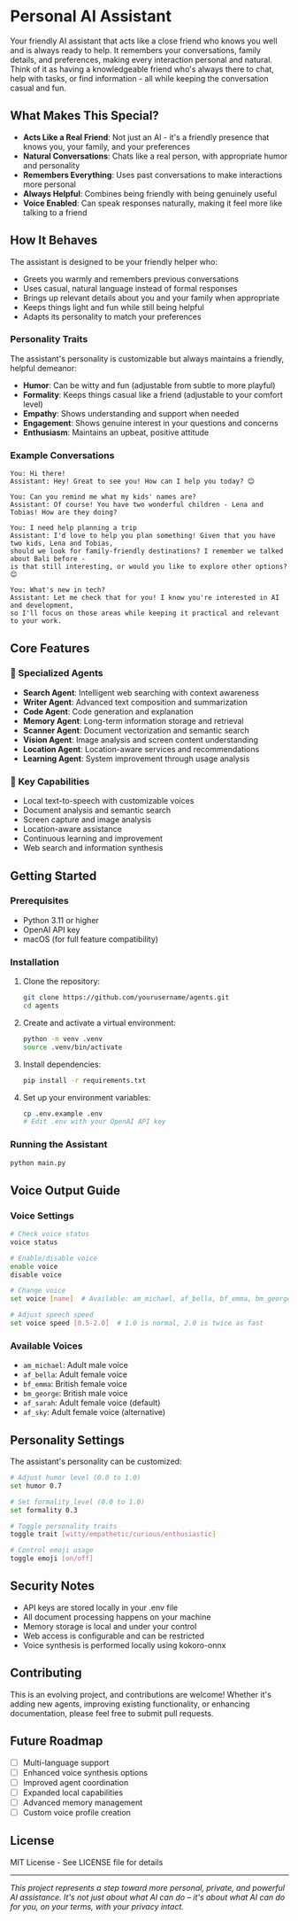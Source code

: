 # Personal AI Assistant

Your friendly AI assistant that acts like a close friend who knows you well and is always ready to help. It remembers your conversations, family details, and preferences, making every interaction personal and natural. Think of it as having a knowledgeable friend who's always there to chat, help with tasks, or find information - all while keeping the conversation casual and fun.

## What Makes This Special?

- **Acts Like a Real Friend**: Not just an AI - it's a friendly presence that knows you, your family, and your preferences
- **Natural Conversations**: Chats like a real person, with appropriate humor and personality
- **Remembers Everything**: Uses past conversations to make interactions more personal
- **Always Helpful**: Combines being friendly with being genuinely useful
- **Voice Enabled**: Can speak responses naturally, making it feel more like talking to a friend

## How It Behaves

The assistant is designed to be your friendly helper who:
- Greets you warmly and remembers previous conversations
- Uses casual, natural language instead of formal responses
- Brings up relevant details about you and your family when appropriate
- Keeps things light and fun while still being helpful
- Adapts its personality to match your preferences

### Personality Traits

The assistant's personality is customizable but always maintains a friendly, helpful demeanor:

- **Humor**: Can be witty and fun (adjustable from subtle to more playful)
- **Formality**: Keeps things casual like a friend (adjustable to your comfort level)
- **Empathy**: Shows understanding and support when needed
- **Engagement**: Shows genuine interest in your questions and concerns
- **Enthusiasm**: Maintains an upbeat, positive attitude

### Example Conversations

```
You: Hi there!
Assistant: Hey! Great to see you! How can I help you today? 😊

You: Can you remind me what my kids' names are?
Assistant: Of course! You have two wonderful children - Lena and Tobias! How are they doing?

You: I need help planning a trip
Assistant: I'd love to help you plan something! Given that you have two kids, Lena and Tobias, 
should we look for family-friendly destinations? I remember we talked about Bali before - 
is that still interesting, or would you like to explore other options? 😊

You: What's new in tech?
Assistant: Let me check that for you! I know you're interested in AI and development, 
so I'll focus on those areas while keeping it practical and relevant to your work.
```

## Core Features

### 🤖 Specialized Agents
- **Search Agent**: Intelligent web searching with context awareness
- **Writer Agent**: Advanced text composition and summarization
- **Code Agent**: Code generation and explanation
- **Memory Agent**: Long-term information storage and retrieval
- **Scanner Agent**: Document vectorization and semantic search
- **Vision Agent**: Image analysis and screen content understanding
- **Location Agent**: Location-aware services and recommendations
- **Learning Agent**: System improvement through usage analysis

### 🎯 Key Capabilities
- Local text-to-speech with customizable voices
- Document analysis and semantic search
- Screen capture and image analysis
- Location-aware assistance
- Continuous learning and improvement
- Web search and information synthesis

## Getting Started

### Prerequisites
- Python 3.11 or higher
- OpenAI API key
- macOS (for full feature compatibility)

### Installation
1. Clone the repository:
   ```bash
   git clone https://github.com/yourusername/agents.git
   cd agents
   ```

2. Create and activate a virtual environment:
   ```bash
   python -m venv .venv
   source .venv/bin/activate
   ```

3. Install dependencies:
   ```bash
   pip install -r requirements.txt
   ```

4. Set up your environment variables:
   ```bash
   cp .env.example .env
   # Edit .env with your OpenAI API key
   ```

### Running the Assistant
```bash
python main.py
```

## Voice Output Guide

### Voice Settings
```bash
# Check voice status
voice status

# Enable/disable voice
enable voice
disable voice

# Change voice
set voice [name]  # Available: am_michael, af_bella, bf_emma, bm_george, af_sarah, af_sky

# Adjust speech speed
set voice speed [0.5-2.0]  # 1.0 is normal, 2.0 is twice as fast
```

### Available Voices
- `am_michael`: Adult male voice
- `af_bella`: Adult female voice
- `bf_emma`: British female voice
- `bm_george`: British male voice
- `af_sarah`: Adult female voice (default)
- `af_sky`: Adult female voice (alternative)

## Personality Settings

The assistant's personality can be customized:
```bash
# Adjust humor level (0.0 to 1.0)
set humor 0.7

# Set formality level (0.0 to 1.0)
set formality 0.3

# Toggle personality traits
toggle trait [witty/empathetic/curious/enthusiastic]

# Control emoji usage
toggle emoji [on/off]
```

## Security Notes

- API keys are stored locally in your .env file
- All document processing happens on your machine
- Memory storage is local and under your control
- Web access is configurable and can be restricted
- Voice synthesis is performed locally using kokoro-onnx

## Contributing

This is an evolving project, and contributions are welcome! Whether it's adding new agents, improving existing functionality, or enhancing documentation, please feel free to submit pull requests.

## Future Roadmap

- [ ] Multi-language support
- [ ] Enhanced voice synthesis options
- [ ] Improved agent coordination
- [ ] Expanded local capabilities
- [ ] Advanced memory management
- [ ] Custom voice profile creation

## License

MIT License - See LICENSE file for details

---

*This project represents a step toward more personal, private, and powerful AI assistance. It's not just about what AI can do – it's about what AI can do for you, on your terms, with your privacy intact.*
